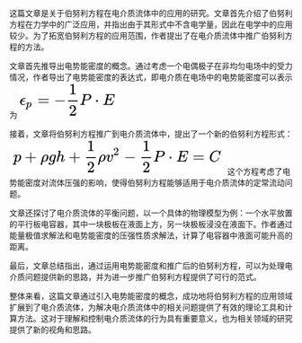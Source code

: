 

这篇文章是关于伯努利方程在电介质流体中的应用的研究。文章首先介绍了伯努利方程在力学中的广泛应用，并指出由于其形式中不含电学量，因此在电学中的应用较少。为了拓宽伯努利方程的应用范围，作者提出了在电介质流体中推广伯努利方程的方法。

文章首先推导出电势能密度的概念。通过考虑一个电偶极子在非均匀电场中的受力情况，作者导出了电势能密度的表达式，即电介质在电场中的电势能密度可以表示为 
![](../images/660da91fec238d1de30748299cd54741.svg)

接着，文章将伯努利方程推广到电介质流体中，提出了一个新的伯努利方程形式：
![](../images/1ccf9d505c825bc6e87049c0e0eda141.svg)
这个方程考虑了电势能密度对流体压强的影响，使得伯努利方程能够适用于电介质流体的定常流动问题。

文章还探讨了电介质流体的平衡问题，以一个具体的物理模型为例：一个水平放置的平行板电容器，其中一块极板在液面上方，另一块极板浸没在液面下。作者通过能量极值求解法和电势能密度的压强性质求解法，计算了电容器中液面可能升高的距离。

最后，文章总结指出，通过运用电势能密度和推广后的伯努利方程，可以为处理电介质问题提供新的思路，并为进一步推广伯努利方程提供了可行的范式。

整体来看，这篇文章通过引入电势能密度的概念，成功地将伯努利方程的应用领域扩展到了电介质流体，为解决电介质流体中的相关问题提供了有效的理论工具和计算方法。这对于理解和控制电介质流体的行为具有重要意义，也为相关领域的研究提供了新的视角和思路。



